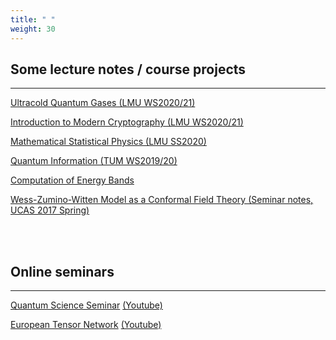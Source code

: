 ```yaml
---
title: " "
weight: 30
---
```



## Some lecture notes / course projects
- - -

[Ultracold Quantum Gases (LMU WS2020/21)](/files/notes/UCQG.pdf)
 
[Introduction to Modern Cryptography (LMU WS2020/21)](/files/notes/IMC.pdf)

[Mathematical Statistical Physics (LMU SS2020)](/files/notes/MSP.pdf)

[Quantum Information (TUM WS2019/20)](/files/notes/QI.pdf)

[Computation of Energy Bands](/files/notes/DFT.pdf)

[Wess-Zumino-Witten Model as a Conformal Field Theory (Seminar notes, UCAS 2017 Spring)](/files/notes/intro_WZW.pdf)

<br>
<br>

## Online seminars
- - -

[Quantum Science Seminar](https://quantumscienceseminar.com/)  [(Youtube)](https://www.youtube.com/channel/UCYfq48NHj6zbudywnLW3aYw)

[European Tensor Network](http://quantumtensor.pks.mpg.de/) [(Youtube)](https://www.youtube.com/channel/UCYCOGWQN5ZBT96b-WEBI9pQ)